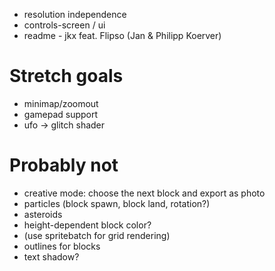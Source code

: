 * resolution independence
* controls-screen / ui
* readme - jkx feat. Flipso (Jan & Philipp Koerver)

# Stretch goals
* minimap/zoomout
* gamepad support
* ufo -> glitch shader

# Probably not
* creative mode: choose the next block and export as photo
* particles (block spawn, block land, rotation?)
* asteroids
* height-dependent block color?
* (use spritebatch for grid rendering)
* outlines for blocks
* text shadow?
